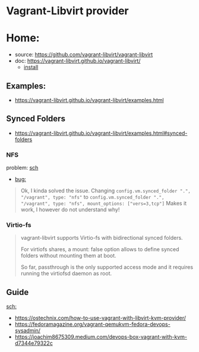 # Vagrant-Libvirt provider
# Home:
- source: https://github.com/vagrant-libvirt/vagrant-libvirt
- doc: https://vagrant-libvirt.github.io/vagrant-libvirt/
  - [install](https://vagrant-libvirt.github.io/vagrant-libvirt/installation.html)

## Examples:
- https://vagrant-libvirt.github.io/vagrant-libvirt/examples.html


## Synced Folders
- https://vagrant-libvirt.github.io/vagrant-libvirt/examples.html#synced-folders

### NFS
problem: [sch](https://www.google.com/search?q=vagrant+libvirt+shared+folder)
- [bug:](https://discuss.hashicorp.com/t/vagrants-synced-folders-over-nfs-do-not-work-with-libvirt-provider/33262)

>Ok, I kinda solved the issue.
>Changing
>  `config.vm.synced_folder ".", "/vagrant", type: "nfs"`
>to
>  `config.vm.synced_folder ".", "/vagrant", type: "nfs", mount_options: ["vers=3,tcp"]`
>Makes it work, I however do not understand why! 

### Virtio-fs
>vagrant-libvirt supports Virtio-fs with bidirectional synced folders.
>
>For virtiofs shares, a mount: false option allows to define synced folders without mounting them at boot.
>
>So far, passthrough is the only supported access mode and it requires running the virtiofsd daemon as root.

## Guide
[sch:](https://www.google.com/search?q=vagrant+qemu+kvm)
- https://ostechnix.com/how-to-use-vagrant-with-libvirt-kvm-provider/
- https://fedoramagazine.org/vagrant-qemukvm-fedora-devops-sysadmin/
- https://joachim8675309.medium.com/devops-box-vagrant-with-kvm-d7344e79322c
